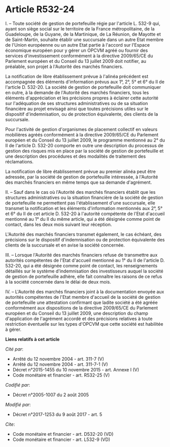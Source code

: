 # Article R532-24

I. – Toute société de gestion de portefeuille régie par l'article L. 532-9 qui, ayant son siège social sur le territoire de
la France métropolitaine, de la Guadeloupe, de la Guyane, de la Martinique, de La Réunion, de Mayotte et de Saint-Martin,
souhaite établir une succursale dans un autre Etat membre de l'Union européenne ou un autre Etat partie à l'accord sur
l'Espace économique européen pour y gérer un OPCVM agréé ou fournir des services d'investissement conformément à la directive
2009/65/CE du Parlement européen et du Conseil du 13 juillet 2009 doit notifier, au préalable, son projet à l'Autorité des
marchés financiers.

La notification de libre établissement prévue à l'alinéa précédent est accompagnée des éléments d'information prévus aux 1°,
2°, 5° et 6° du II de l'article D. 532-20. La société de gestion de portefeuille doit communiquer en outre, à la demande de
l'Autorité des marchés financiers, tous les éléments d'appréciation et les précisions propres à éclairer cette autorité sur
l'adéquation de ses structures administratives ou de sa situation financière au projet envisagé ainsi que toutes précisions
utiles sur le dispositif d'indemnisation, ou de protection équivalente, des clients de la succursale.

Pour l'activité de gestion d'organismes de placement collectif en valeurs mobilières agréés conformément à la directive
2009/65/CE du Parlement européen et du Conseil du 13 juillet 2009, le programme mentionné au 2° du II de l'article D. 532-20
comporte en outre une description du processus de gestion des risques mis en place par la société de gestion de portefeuille
et une description des procédures et des modalités de traitement des réclamations.

La notification de libre établissement prévue au premier alinéa peut être adressée, par la société de gestion de portefeuille
intéressée, à l'Autorité des marchés financiers en même temps que sa demande d'agrément.

II. – Sauf dans le cas où l'Autorité des marchés financiers établit que les structures administratives ou la situation
financière de la société de gestion de portefeuille ne permettent pas l'établissement d'une succursale, elle transmet la
notification et les éléments d'information mentionnés aux 2°, 5° et 6° du II de cet article D. 532-20 à l'autorité compétente
de l'Etat d'accueil mentionné au 1° du II du même article, qui a été désignée comme point de contact, dans les deux mois
suivant leur réception.

L'Autorité des marchés financiers transmet également, le cas échéant, des précisions sur le dispositif d'indemnisation ou de
protection équivalente des clients de la succursale et en avise la société concernée.

III. – Lorsque l'Autorité des marchés financiers refuse de transmettre aux autorités compétentes de l'Etat d'accueil
mentionné au 1° du II de l'article D. 532-20, qui a été désignée comme point de contact, les renseignements détaillés sur le
système d'indemnisation des investisseurs auquel la société de gestion de portefeuille adhère, elle fait connaître les
raisons de ce refus à la société concernée dans le délai de deux mois.

IV. – L'Autorité des marchés financiers joint à la documentation envoyée aux autorités compétentes de l'Etat membre d'accueil
de la société de gestion de portefeuille une attestation confirmant que ladite société a été agréée conformément aux
dispositions de la directive 2009/65/CE du Parlement européen et du Conseil du 13 juillet 2009, une description du champ
d'application de l'agrément accordé et des précisions relatives à toute restriction éventuelle sur les types d'OPCVM que
cette société est habilitée à gérer.

**Liens relatifs à cet article**

_Cité par_:

  - Arrêté du 12 novembre 2004 - art. 311-7 (V)
  - Arrêté du 12 novembre 2004 - art. 311-7-1 (V)
  - Décret n°2015-1455 du 10 novembre 2015 - art. Annexe I (V)
  - Code monétaire et financier - art. R532-25 (V)

_Codifié par_:

  - Décret n°2005-1007 du 2 août 2005

_Modifié par_:

  - Décret n°2017-1253 du 9 août 2017 - art. 5

_Cite_:

  - Code monétaire et financier - art. D532-20 (VD)
  - Code monétaire et financier - art. L532-9 (VD)
